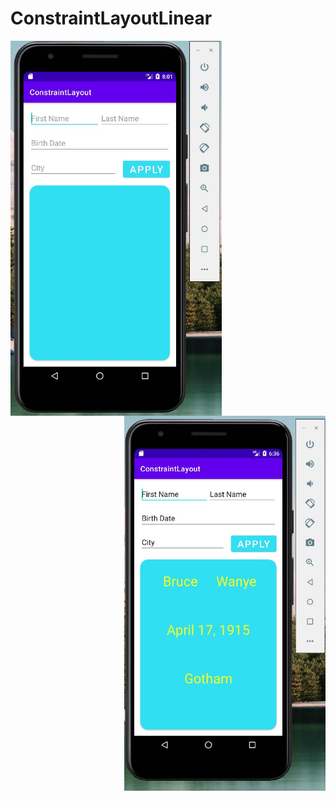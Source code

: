 # ConstraintLayoutLinear

<p><img align="left" wdith "360" height="600" src="https://github.com/veelected/ConstraintLayoutLinear/blob/master/second%20empty.jpg"></p>
<p><img align="right" wdith "360" height="600" src="https://github.com/veelected/ConstraintLayoutLinear/blob/master/screenshotConstraintLayout.jpg"></p>
